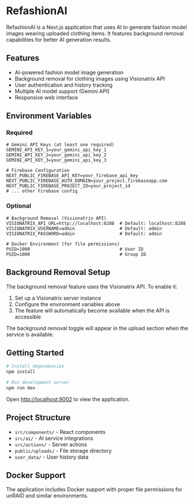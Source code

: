 # RefashionAI

RefashionAI is a Next.js application that uses AI to generate fashion model images wearing uploaded clothing items. It features background removal capabilities for better AI generation results.

## Features

- AI-powered fashion model image generation
- Background removal for clothing images using Visionatrix API
- User authentication and history tracking
- Multiple AI model support (Gemini API)
- Responsive web interface

## Environment Variables

### Required
```env
# Gemini API Keys (at least one required)
GEMINI_API_KEY_1=your_gemini_api_key_1
GEMINI_API_KEY_2=your_gemini_api_key_2
GEMINI_API_KEY_3=your_gemini_api_key_3

# Firebase Configuration
NEXT_PUBLIC_FIREBASE_API_KEY=your_firebase_api_key
NEXT_PUBLIC_FIREBASE_AUTH_DOMAIN=your_project.firebaseapp.com
NEXT_PUBLIC_FIREBASE_PROJECT_ID=your_project_id
# ... other Firebase config
```

### Optional
```env
# Background Removal (Visionatrix API)
VISIONATRIX_API_URL=http://localhost:8288  # Default: localhost:8288
VISIONATRIX_USERNAME=admin                 # Default: admin
VISIONATRIX_PASSWORD=admin                 # Default: admin

# Docker Environment (for file permissions)
PUID=1000                                  # User ID
PGID=1000                                  # Group ID
```

## Background Removal Setup

The background removal feature uses the Visionatrix API. To enable it:

1. Set up a Visionatrix server instance
2. Configure the environment variables above
3. The feature will automatically become available when the API is accessible

The background removal toggle will appear in the upload section when the service is available.

## Getting Started

```bash
# Install dependencies
npm install

# Run development server
npm run dev
```

Open [http://localhost:9002](http://localhost:9002) to view the application.

## Project Structure

- `src/components/` - React components
- `src/ai/` - AI service integrations
- `src/actions/` - Server actions
- `public/uploads/` - File storage directory
- `user_data/` - User history data

## Docker Support

The application includes Docker support with proper file permissions for unRAID and similar environments.
